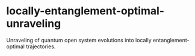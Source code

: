 # locally-entanglement-optimal-unraveling
Unraveling of quantum open system evolutions into locally entanglement-optimal trajectories.
